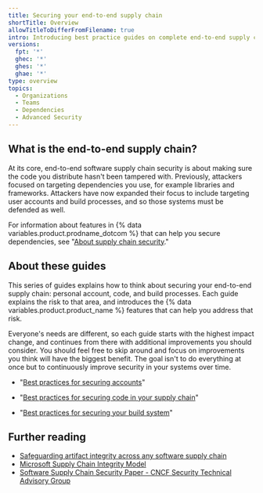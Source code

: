 ```yaml
---
title: Securing your end-to-end supply chain
shortTitle: Overview
allowTitleToDifferFromFilename: true
intro: Introducing best practice guides on complete end-to-end supply chain security including personal accounts, code, and build processes.
versions:
  fpt: '*'
  ghec: '*'
  ghes: '*'
  ghae: '*'
type: overview
topics:
  - Organizations
  - Teams
  - Dependencies
  - Advanced Security
---
```


## What is the end-to-end supply chain?

At its core, end-to-end software supply chain security is about making sure the code you distribute hasn't been tampered with. Previously, attackers focused on targeting dependencies you use, for example libraries and frameworks. Attackers have now expanded their focus to include targeting user accounts and build processes, and so those systems must be defended as well.

For information about features in {% data variables.product.prodname_dotcom %} that can help you secure dependencies, see "[About supply chain security](/code-security/supply-chain-security/understanding-your-software-supply-chain/about-supply-chain-security)."

## About these guides

This series of guides explains how to think about securing your end-to-end supply chain: personal account, code, and build processes. Each guide explains the risk to that area, and introduces the {% data variables.product.product_name %} features that can help you address that risk. 

Everyone's needs are different, so each guide starts with the highest impact change, and continues from there with additional improvements you should consider. You should feel free to skip around and focus on improvements you think will have the biggest benefit. The goal isn't to do everything at once but to continuously improve security in your systems over time.

- "[Best practices for securing accounts](/code-security/supply-chain-security/end-to-end-supply-chain/securing-accounts)"

- "[Best practices for securing code in your supply chain](/code-security/supply-chain-security/end-to-end-supply-chain/securing-code)"

- "[Best practices for securing your build system](/code-security/supply-chain-security/end-to-end-supply-chain/securing-builds)"

## Further reading

- [Safeguarding artifact integrity across any software supply chain](https://slsa.dev/)
- [Microsoft Supply Chain Integrity Model](https://github.com/microsoft/scim)
- [Software Supply Chain Security Paper - CNCF Security Technical Advisory Group](https://github.com/cncf/tag-security/blob/main/supply-chain-security/supply-chain-security-paper/CNCF_SSCP_v1.pdf)
